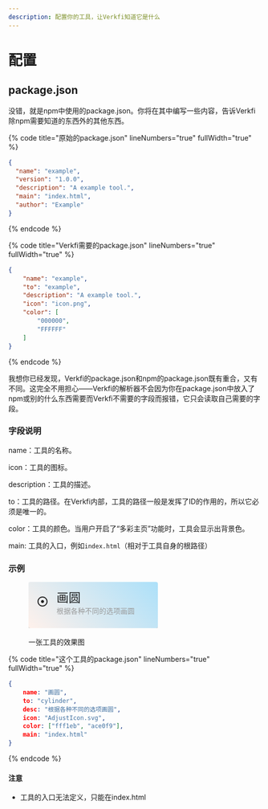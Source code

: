```yaml
---
description: 配置你的工具，让Verkfi知道它是什么
---
```


# 配置

## package.json

没错，就是npm中使用的package.json。你将在其中编写一些内容，告诉Verkfi除npm需要知道的东西外的其他东西。

{% code title="原始的package.json" lineNumbers="true" fullWidth="true" %}
```json
{
  "name": "example",
  "version": "1.0.0",
  "description": "A example tool.",
  "main": "index.html",
  "author": "Example"
}
```
{% endcode %}

{% code title="Verkfi需要的package.json" lineNumbers="true" fullWidth="true" %}
```json
{
    "name": "example",
    "to": "example",
    "description": "A example tool.",
    "icon": "icon.png",
    "color": [
        "000000",
        "FFFFFF"
    ]
}
```
{% endcode %}

我想你已经发现，Verkfi的package.json和npm的package.json既有重合，又有不同。这完全不用担心——Verkfi的解析器不会因为你在package.json中放入了npm或别的什么东西需要而Verkfi不需要的字段而报错，它只会读取自己需要的字段。

### 字段说明

name：工具的名称。

icon：工具的图标。

description：工具的描述。

to：工具的路径。在Verkfi内部，工具的路径一般是发挥了ID的作用的，所以它必须是唯一的。

color：工具的颜色。当用户开启了“多彩主页”功能时，工具会显示出背景色。

main: 工具的入口，例如`index.html`（相对于工具自身的根路径）

### 示例

<figure><img src=".gitbook/assets/tool.png" alt="一张工具的效果图"><figcaption><p>一张工具的效果图</p></figcaption></figure>

{% code title="这个工具的package.json" lineNumbers="true" fullWidth="true" %}
```json
{
    name: "画圆",
    to: "cylinder",
    desc: "根据各种不同的选项画圆",
    icon: "AdjustIcon.svg",
    color: ["fff1eb", "ace0f9"],
    main: "index.html"
}
```
{% endcode %}

#### 注意

* 工具的入口无法定义，只能在index.html
